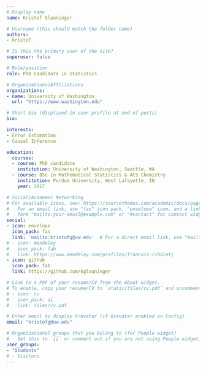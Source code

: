 ```yaml
---
# Display name
name: Kristof Glauninger

# Username (this should match the folder name)
authors:
- kristof

# Is this the primary user of the site?
superuser: false

# Role/position
role: PhD Candidate in Statistics

# Organizations/Affiliations
organizations:
- name: University of Washington
  url: "https://www.washington.edu"

# Short bio (displayed in user profile at end of posts)
bio: 

interests:
- Error Estimation
- Causal Inference

education:
  courses:
  - course: PhD candidate
    institution: University of Washington, Seattle, WA
  - course: BSc in Mathematical Statistics & ACS Chemistry
    institution: Purdue University, West Lafayette, IN
    year: 2017

# Social/Academic Networking
# For available icons, see: https://sourcethemes.com/academic/docs/page-builder/#icons
#   For an email link, use "fas" icon pack, "envelope" icon, and a link in the
#   form "mailto:your-email@example.com" or "#contact" for contact widget.
social:
- icon: envelope
  icon_pack: fas
  link: 'mailto:kristofg@uw.edu'  # For a direct email link, use "mailto:test@example.org".
# - icon: mendeley
#   icon_pack: fab
#   link: https://www.mendeley.com/profiles/francois-ribalet/  
- icon: github
  icon_pack: fab
  link: https://github.com/kglauninger  

# Link to a PDF of your resume/CV from the About widget.
# To enable, copy your resume/CV to `static/files/cv.pdf` and uncomment the lines below.
# - icon: cv
#   icon_pack: ai
#   link: files/cv.pdf

# Enter email to display Gravatar (if Gravatar enabled in Config)
email: "kristofg@uw.edu"

# Organizational groups that you belong to (for People widget)
#   Set this to `[]` or comment out if you are not using People widget.
user_groups:
- "Students"
# - Visitors
---
```

